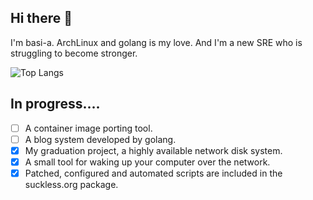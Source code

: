 ## Hi there 👋
I'm basi-a. ArchLinux and golang is my love.
And I'm a new SRE who is struggling to become stronger.

![Top Langs](https://github-readme-stats.vercel.app/api/top-langs/?username=basi-a&layout=compact)

## In progress....
- [ ] A container image porting tool.
- [ ] A blog system developed by golang.
- [x] My graduation project, a highly available network disk system.
- [x] A small tool for waking up your computer over the network.
- [x] Patched, configured and automated scripts are included in the suckless.org package.
